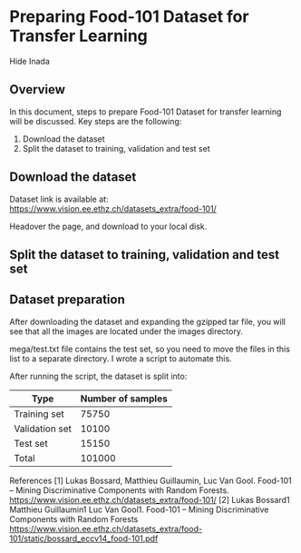 # Preparing Food-101 Dataset for Transfer Learning
Hide Inada

## Overview
In this document, steps to prepare Food-101 Dataset for transfer learning will be discussed.
Key steps are the following:

1.  Download the dataset
2.  Split the dataset to training, validation and test set

## Download the dataset
Dataset link is available at:
https://www.vision.ee.ethz.ch/datasets_extra/food-101/

Headover the page, and download to your local disk.

## Split the dataset to training, validation and test set

## Dataset preparation
After downloading the dataset and expanding the gzipped tar file, you will see that all the images are located under the images directory.

mega/test.txt file contains the test set, so you need to move the files in this list to a separate directory.
I wrote a script to automate this.

After running the script, the dataset is split into:

| Type | Number of samples |
|---|---|
| Training set | 75750 |
| Validation set | 10100 |
| Test set | 15150 |
| Total | 101000 |

References
[1] Lukas Bossard, Matthieu Guillaumin, Luc Van Gool. Food-101 – Mining Discriminative Components with Random Forests. https://www.vision.ee.ethz.ch/datasets_extra/food-101/
[2] Lukas Bossard1 Matthieu Guillaumin1 Luc Van Gool1. Food-101 – Mining Discriminative Components with Random Forests
https://www.vision.ee.ethz.ch/datasets_extra/food-101/static/bossard_eccv14_food-101.pdf
